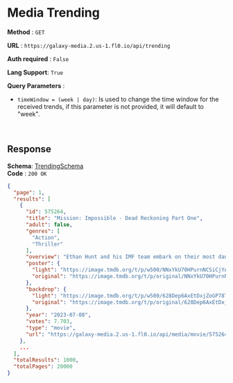 # Media Trending

**Method** : `GET`

**URL** : `https://galaxy-media.2.us-1.fl0.io/api/trending`

**Auth required** : `False`

**Lang Support**: `True` 

**Query Parameters** : 
* `timeWindow = (week | day)`: Is used to change the time window for the received trends, if this parameter is not provided, it will default to "week".

<br />

## Response

**Schema**: [TrendingSchema](./schema.md#TrendingSchema) <br />
**Code** : `200 OK` <br />

```json
{
  "page": 1,
  "results": [
    {
      "id": 575264,
      "title": "Mission: Impossible - Dead Reckoning Part One",
      "adult": false,
      "genres": [
        "Action",
        "Thriller"
      ],
      "overview": "Ethan Hunt and his IMF team embark on their most dangerous mission yet: To track down a terrifying new weapon that threatens all of humanity before it falls into the wrong hands. With control of the future and the world's fate at stake and dark forces from Ethan's past closing in, a deadly race around the globe begins. Confronted by a mysterious, all-powerful enemy, Ethan must consider that nothing can matter more than his mission—not even the lives of those he cares about most.",
      "poster": {
        "light": "https://image.tmdb.org/t/p/w500/NNxYkU70HPurnNCSiCjYAmacwm.jpg",
        "original": "https://image.tmdb.org/t/p/original/NNxYkU70HPurnNCSiCjYAmacwm.jpg"
      },
      "backdrop": {
        "light": "https://image.tmdb.org/t/p/w500/628Dep6AxEtDxjZoGP78TsOxYbK.jpg",
        "original": "https://image.tmdb.org/t/p/original/628Dep6AxEtDxjZoGP78TsOxYbK.jpg"
      },
      "year": "2023-07-08",
      "votes": 7.703,
      "type": "movie",
      "url": "https://galaxy-media.2.us-1.fl0.io/api/media/movie/575264?lang=en-US"
    },
    ...
  ],
  "totalResults": 1000,
  "totalPages": 20000
}
```
